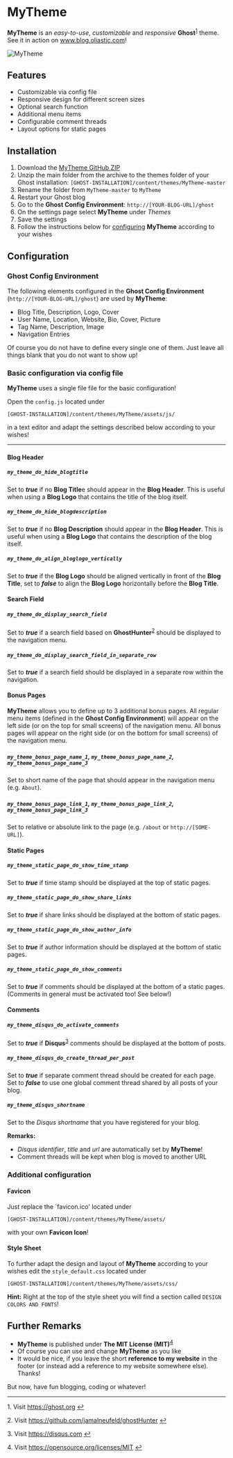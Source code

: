 ﻿# MyTheme

**MyTheme** is an *easy-to-use*, *customizable* and *responsive* **Ghost**<sup id="t1">[1](#f1)</sup> theme. 
See it in action on www.blog.oliastic.com!

![MyTheme](http://www.blog.oliastic.com:8080/content/images/MyTheme_Demo.png)




## Features

* Customizable via config file
* Responsive design for different screen sizes
* Optional search function
* Additional menu items 
* Configurable comment threads
* Layout options for static pages



## Installation

1. Download the [MyTheme GitHub ZIP](https://github.com/oliastic/MyTheme/archive/master.zip) 
2. Unzip the main folder from the archive to the themes folder of your Ghost installation: `[GHOST-INSTALLATION]/content/themes/MyTheme-master`
3. Rename the folder from `MyTheme-master` to `MyTheme`
4. Restart your Ghost blog
5. Go to the **Ghost Config Environment**: `http://[YOUR-BLOG-URL]/ghost`
6. On the settings page select **MyTheme** under *Themes*
7. Save the settings
8. Follow the instructions below for [configuring](#Configuration) **MyTheme** according to your wishes



## Configuration

### Ghost Config Environment

The following elements configured in the **Ghost Config Environment** (`http://[YOUR-BLOG-URL]/ghost`) are used by **MyTheme**:

* Blog Title, Description, Logo, Cover
* User Name, Location, Website, Bio, Cover, Picture
* Tag Name, Description, Image
* Navigation Entries

Of course you do not have to define every single one of them. Just leave all things blank that you do not want to show up!





### Basic configuration via config file

**MyTheme** uses a single file file for the basic configuration! 

Open the `config.js` located under

`[GHOST-INSTALLATION]/content/themes/MyTheme/assets/js/`

in a text editor and adapt the settings described below according to your wishes!

---

#### Blog Header

##### `my_theme_do_hide_blogtitle`
Set to ***true*** if no **Blog Title**e should appear in the **Blog Header**. This is useful when using a **Blog Logo** that contains the title of the blog itself.



##### `my_theme_do_hide_blogdescription`
Set to ***true*** if no **Blog Description** should appear in the **Blog Header**. This is useful when using a **Blog Logo** that contains the description of the blog itself.



##### `my_theme_do_align_bloglogo_vertically`
Set to ***true*** if the **Blog Logo** should be aligned vertically in front of the **Blog Title**, set to ***false*** to align the **Blog Logo** horizontally before the **Blog Title**.



#### Search Field

##### `my_theme_do_display_search_field`
Set to ***true*** if a search field based on **GhostHunter**<sup id="t2">[2](#f2)</sup> should be displayed to the navigation menu.


##### `my_theme_do_display_search_field_in_separate_row`
Set to ***true*** if a search field should be displayed in a separate row within the navigation. 



#### Bonus Pages

**MyTheme** allows you to define up to 3 additional bonus pages. 
All regular menu items (defined in the **Ghost Config Environment**)  will appear on the left side (or on the top for small screens) of the navigation menu.
All bonus pages will appear on the right side (or on the bottom for small screens) of the navigation menu. 

##### `my_theme_bonus_page_name_1`, `my_theme_bonus_page_name_2`, `my_theme_bonus_page_name_3`
Set to short name of the page that should appear in the navigation menu (e.g. `About`).

##### `my_theme_bonus_page_link_1`, `my_theme_bonus_page_link_2`, `my_theme_bonus_page_link_3`
Set to relative or absolute link to the page (e.g. `/about` or `http://[SOME-URL]`). 




#### Static Pages

##### `my_theme_static_page_do_show_time_stamp`
Set to ***true*** if time stamp should be displayed at the top of static pages.


##### `my_theme_static_page_do_show_share_links`
Set to ***true*** if share links should be displayed at the bottom of static pages.


##### `my_theme_static_page_do_show_author_info`
Set to ***true*** if author information should be displayed at the bottom of static pages.


##### `my_theme_static_page_do_show_comments`
Set to ***true*** if comments should be displayed at the bottom of a static pages. 
(Comments in general must be activated too! See below!) 



#### Comments

##### `my_theme_disqus_do_activate_comments`
Set to ***true*** if **Disqus**<sup id="t3">[3](#f3)</sup> comments should be displayed at the bottom of posts.



##### `my_theme_disqus_do_create_thread_per_post`
Set to ***true*** if separate comment thread should be created for each page. 
Set to ***false*** to use one global comment thread shared by all posts of your blog.


##### `my_theme_disqus_shortname`
Set to the *Disqus shortname* that you have registered for your blog.

**Remarks:** 
* *Disqus identifier*, *title* and *url* are automatically set by **MyTheme**!
* Comment threads will be kept when blog is moved to another URL






### Additional configuration


#### Favicon

Just replace the `favicon.ico' located under

`[GHOST-INSTALLATION]/content/themes/MyTheme/assets/`

with your own **Favicon Icon**!




#### Style Sheet

To further adapt the design and layout of **MyTheme** according to your wishes edit the `style_default.css` located under  

`[GHOST-INSTALLATION]/content/themes/MyTheme/assets/css/`

**Hint:** Right at the top of the style sheet you will find a section called `DESIGN COLORS AND FONTS`! 



## Further Remarks

* **MyTheme** is published under **The MIT License (MIT)**<sup id="t4">[4](#f4)</sup>
* Of course you can use and change **MyTheme** as you like 
* It would be nice, if you leave the short **reference to my website** in the footer (or instead add a reference to my website somewhere else). Thanks!

But now, have fun blogging, coding or whatever!

---

<a id="f1">1.</a> Visit https://ghost.org [↩](#t1)

<a id="f2">2.</a> Visit https://github.com/jamalneufeld/ghostHunter [↩](#t2)

<a id="f3">3.</a> Visit https://disqus.com [↩](#t3)

<a id="f4">4.</a> Visit https://opensource.org/licenses/MIT [↩](#t4)


